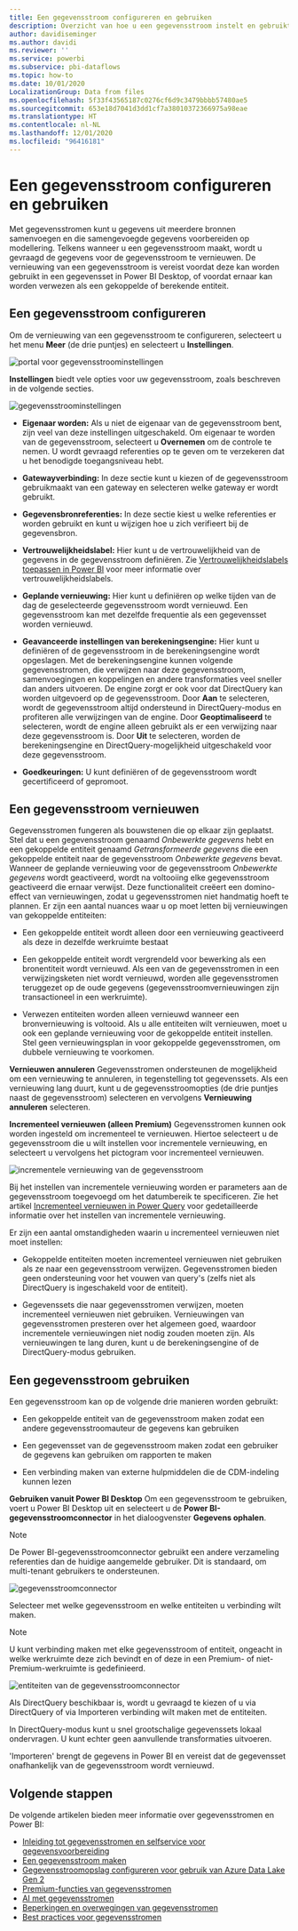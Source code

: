 ```yaml
---
title: Een gegevensstroom configureren en gebruiken
description: Overzicht van hoe u een gegevensstroom instelt en gebruikt in Power BI
author: davidiseminger
ms.author: davidi
ms.reviewer: ''
ms.service: powerbi
ms.subservice: pbi-dataflows
ms.topic: how-to
ms.date: 10/01/2020
LocalizationGroup: Data from files
ms.openlocfilehash: 5f33f43565187c0276cf6d9c3479bbbb57480ae5
ms.sourcegitcommit: 653e18d7041d3dd1cf7a38010372366975a98eae
ms.translationtype: HT
ms.contentlocale: nl-NL
ms.lasthandoff: 12/01/2020
ms.locfileid: "96416181"
---
```

# <a name="configure-and-consume-a-dataflow"></a>Een gegevensstroom configureren en gebruiken

Met gegevensstromen kunt u gegevens uit meerdere bronnen samenvoegen en die samengevoegde gegevens voorbereiden op modellering. Telkens wanneer u een gegevensstroom maakt, wordt u gevraagd de gegevens voor de gegevensstroom te vernieuwen. De vernieuwing van een gegevensstroom is vereist voordat deze kan worden gebruikt in een gegevensset in Power BI Desktop, of voordat ernaar kan worden verwezen als een gekoppelde of berekende entiteit.

## <a name="configuring-a-dataflow"></a>Een gegevensstroom configureren

Om de vernieuwing van een gegevensstroom te configureren, selecteert u het menu **Meer** (de drie puntjes) en selecteert u **Instellingen**.

![portal voor gegevensstroominstellingen](media/dataflows-configure-consume/dataflow-settings.png)

**Instellingen** biedt vele opties voor uw gegevensstroom, zoals beschreven in de volgende secties.

![gegevensstroominstellingen](media/dataflows-configure-consume/dataflow-settings-detailed.png)

* **Eigenaar worden:** Als u niet de eigenaar van de gegevensstroom bent, zijn veel van deze instellingen uitgeschakeld. Om eigenaar te worden van de gegevensstroom, selecteert u **Overnemen** om de controle te nemen. U wordt gevraagd referenties op te geven om te verzekeren dat u het benodigde toegangsniveau hebt.

* **Gatewayverbinding:** In deze sectie kunt u kiezen of de gegevensstroom gebruikmaakt van een gateway en selecteren welke gateway er wordt gebruikt. 

* **Gegevensbronreferenties:** In deze sectie kiest u welke referenties er worden gebruikt en kunt u wijzigen hoe u zich verifieert bij de gegevensbron.

* **Vertrouwelijkheidslabel:** Hier kunt u de vertrouwelijkheid van de gegevens in de gegevensstroom definiëren. Zie [Vertrouwelijkheidslabels toepassen in Power BI](../../admin/service-security-apply-data-sensitivity-labels.md) voor meer informatie over vertrouwelijkheidslabels.

* **Geplande vernieuwing:** Hier kunt u definiëren op welke tijden van de dag de geselecteerde gegevensstroom wordt vernieuwd. Een gegevensstroom kan met dezelfde frequentie als een gegevensset worden vernieuwd.

* **Geavanceerde instellingen van berekeningsengine:** Hier kunt u definiëren of de gegevensstroom in de berekeningsengine wordt opgeslagen. Met de berekeningsengine kunnen volgende gegevensstromen, die verwijzen naar deze gegevensstroom, samenvoegingen en koppelingen en andere transformaties veel sneller dan anders uitvoeren. De engine zorgt er ook voor dat DirectQuery kan worden uitgevoerd op de gegevensstroom. Door **Aan** te selecteren, wordt de gegevensstroom altijd ondersteund in DirectQuery-modus en profiteren alle verwijzingen van de engine. Door **Geoptimaliseerd** te selecteren, wordt de engine alleen gebruikt als er een verwijzing naar deze gegevensstroom is. Door **Uit** te selecteren, worden de berekeningsengine en DirectQuery-mogelijkheid uitgeschakeld voor deze gegevensstroom.

* **Goedkeuringen:** U kunt definiëren of de gegevensstroom wordt gecertificeerd of gepromoot. 

## <a name="refreshing-a-dataflow"></a>Een gegevensstroom vernieuwen​​
Gegevensstromen fungeren als bouwstenen die op elkaar zijn geplaatst. Stel dat u een gegevensstroom genaamd *Onbewerkte gegevens* hebt en een gekoppelde entiteit genaamd *Getransformeerde gegevens* die een gekoppelde entiteit naar de gegevensstroom *Onbewerkte gegevens* bevat. Wanneer de geplande vernieuwing voor de gegevensstroom *Onbewerkte gegevens* wordt geactiveerd, wordt na voltooiing elke gegevensstroom geactiveerd die ernaar verwijst. Deze functionaliteit creëert een domino-effect van vernieuwingen, zodat u gegevensstromen niet handmatig hoeft te plannen. Er zijn een aantal nuances waar u op moet letten bij vernieuwingen van gekoppelde entiteiten:

* Een gekoppelde entiteit wordt alleen door een vernieuwing geactiveerd als deze in dezelfde werkruimte bestaat

* Een gekoppelde entiteit wordt vergrendeld voor bewerking als een bronentiteit wordt vernieuwd. Als een van de gegevensstromen in een verwijzingsketen niet wordt vernieuwd, worden alle gegevensstromen teruggezet op de oude gegevens (gegevensstroomvernieuwingen zijn transactioneel in een werkruimte).

* Verwezen entiteiten worden alleen vernieuwd wanneer een bronvernieuwing is voltooid. Als u alle entiteiten wilt vernieuwen, moet u ook een geplande vernieuwing voor de gekoppelde entiteit instellen. Stel geen vernieuwingsplan in voor gekoppelde gegevensstromen, om dubbele vernieuwing te voorkomen.

**Vernieuwen annuleren** Gegevensstromen ondersteunen de mogelijkheid om een vernieuwing te annuleren, in tegenstelling tot gegevenssets. Als een vernieuwing lang duurt, kunt u de gegevensstroomopties (de drie puntjes naast de gegevensstroom) selecteren en vervolgens **Vernieuwing annuleren** selecteren.

**Incrementeel vernieuwen (alleen Premium)** Gegevensstromen kunnen ook worden ingesteld om incrementeel te vernieuwen. Hiertoe selecteert u de gegevensstroom die u wilt instellen voor incrementele vernieuwing, en selecteert u vervolgens het pictogram voor incrementeel vernieuwen.

![incrementele vernieuwing van de gegevensstroom](media/dataflows-configure-consume/dataflow-created-entity.png)

Bij het instellen van incrementele vernieuwing worden er parameters aan de gegevensstroom toegevoegd om het datumbereik te specificeren. Zie het artikel [Incrementeel vernieuwen in Power Query](/power-query/dataflows/incremental-refresh) voor gedetailleerde informatie over het instellen van incrementele vernieuwing.

Er zijn een aantal omstandigheden waarin u incrementeel vernieuwen niet moet instellen:

* Gekoppelde entiteiten moeten incrementeel vernieuwen niet gebruiken als ze naar een gegevensstroom verwijzen. Gegevensstromen bieden geen ondersteuning voor het vouwen van query's (zelfs niet als DirectQuery is ingeschakeld voor de entiteit). 

* Gegevenssets die naar gegevensstromen verwijzen, moeten incrementeel vernieuwen niet gebruiken. Vernieuwingen van gegevensstromen presteren over het algemeen goed, waardoor incrementele vernieuwingen niet nodig zouden moeten zijn. Als vernieuwingen te lang duren, kunt u de berekeningsengine of de DirectQuery-modus gebruiken.

## <a name="consuming-a-dataflow"></a>Een gegevensstroom gebruiken

Een gegevensstroom kan op de volgende drie manieren worden gebruikt:

* Een gekoppelde entiteit van de gegevensstroom maken zodat een andere gegevensstroomauteur de gegevens kan gebruiken

* Een gegevensset van de gegevensstroom maken zodat een gebruiker de gegevens kan gebruiken om rapporten te maken

* Een verbinding maken van externe hulpmiddelen die de CDM-indeling kunnen lezen

**Gebruiken vanuit Power BI Desktop** Om een gegevensstroom te gebruiken, voert u Power BI Desktop uit en selecteert u de **Power BI-gegevensstroomconnector** in het dialoogvenster **Gegevens ophalen**.

> [!NOTE]
> De Power BI-gegevensstroomconnector gebruikt een andere verzameling referenties dan de huidige aangemelde gebruiker. Dit is standaard, om multi-tenant gebruikers te ondersteunen.

![gegevensstroomconnector](media/dataflows-configure-consume/dataflow-connector.png)

Selecteer met welke gegevensstroom en welke entiteiten u verbinding wilt maken. 

> [!NOTE]
> U kunt verbinding maken met elke gegevensstroom of entiteit, ongeacht in welke werkruimte deze zich bevindt en of deze in een Premium- of niet-Premium-werkruimte is gedefinieerd.

![entiteiten van de gegevensstroomconnector](media/dataflows-configure-consume/dataflow-entities-picker.png)

Als DirectQuery beschikbaar is, wordt u gevraagd te kiezen of u via DirectQuery of via Importeren verbinding wilt maken met de entiteiten. 

In DirectQuery-modus kunt u snel grootschalige gegevenssets lokaal ondervragen. U kunt echter geen aanvullende transformaties uitvoeren. 

'Importeren' brengt de gegevens in Power BI en vereist dat de gegevensset onafhankelijk van de gegevensstroom wordt vernieuwd.

## <a name="next-steps"></a>Volgende stappen
De volgende artikelen bieden meer informatie over gegevensstromen en Power BI:

* [Inleiding tot gegevensstromen en selfservice voor gegevensvoorbereiding](dataflows-introduction-self-service.md)
* [Een gegevensstroom maken](dataflows-create.md)
* [Gegevensstroomopslag configureren voor gebruik van Azure Data Lake Gen 2](dataflows-azure-data-lake-storage-integration.md)
* [Premium-functies van gegevensstromen](dataflows-premium-features.md)
* [AI met gegevensstromen](dataflows-machine-learning-integration.md)
* [Beperkingen en overwegingen van gegevensstromen](dataflows-features-limitations.md)
* [Best practices voor gegevensstromen](dataflows-best-practices.md)